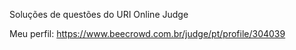 Soluções de questões do URI Online Judge

Meu perfil: https://www.beecrowd.com.br/judge/pt/profile/304039
